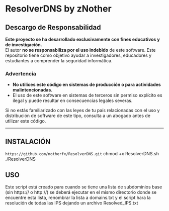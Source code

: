 # ResolverDNS by zNother

## Descargo de Responsabilidad

**Este proyecto se ha desarrollado exclusivamente con fines educativos y de investigación.**  
El autor **no se responsabiliza por el uso indebido** de este software. Este repositorio tiene como objetivo ayudar a investigadores, educadores y estudiantes a comprender la seguridad informática.

### Advertencia
- **No utilices este código en sistemas de producción o para actividades malintencionadas.**
- El uso de este software en sistemas de terceros sin permiso explícito es ilegal y puede resultar en consecuencias legales severas.

Si no estás familiarizado con las leyes de tu país relacionadas con el uso y distribución de software de este tipo, consulta a un abogado antes de utilizar este código.
****

## INSTALACIÓN

```https://github.com/notherfx/ResolverDNS.git```
chmod +x ResolverDNS.sh
./ResolverDNS

## USO
Este script está creado para cuando se tiene una lista de subdominios base (sin https:// o http://) se deberá ejecutar en el mismo directorio donde se encuentre esta lista, renombrar la lista a domains.txt y el script hara la resolución de todas las IPS dejando un archivo Resolved_IPS.txt

